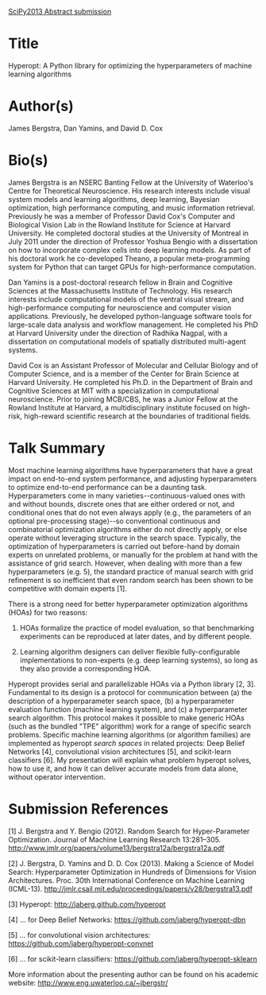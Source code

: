 [SciPy2013 Abstract submission](http://conference.scipy.org/scipy2013/speaking_submission.php)

# Title
Hyperopt: A Python library for optimizing the hyperparameters of machine learning algorithms

# Author(s)
James Bergstra, Dan Yamins, and David D. Cox

# Bio(s)

James Bergstra is an NSERC Banting Fellow at the University of Waterloo's Centre for Theoretical Neuroscience.
His research interests include visual system models and learning algorithms, deep learning, Bayesian optimization, high performance computing, and music information retrieval.
Previously he was a member of Professor David Cox's Computer and Biological Vision Lab in the Rowland Institute for Science at Harvard University.
He completed doctoral studies at the University of Montreal in July 2011 under the direction of Professor Yoshua Bengio with a dissertation on how to incorporate complex cells into deep learning models.
As part of his doctoral work he co-developed Theano, a popular meta-programming system for Python that can target GPUs for high-performance computation.

Dan Yamins is a post-doctoral research fellow in Brain and Cognitive Sciences at the Massachusetts Institute of Technology.  His research interests include computational models of the ventral visual stream, and high-performance computing for neuroscience and computer vision applications.  Previously, he developed python-language software tools for large-scale data analysis and workflow management.  He completed his PhD at Harvard University under the direction of Radhika Nagpal, with a dissertation on computational models of spatially distributed multi-agent systems.

David Cox is an Assistant Professor of Molecular and Cellular Biology and of Computer Science, and is a member of the Center for Brain Science at Harvard University. He completed his Ph.D. in the Department of Brain and Cognitive Sciences at MIT with a specialization in computational neuroscience. Prior to joining MCB/CBS, he was a Junior Fellow at the Rowland Institute at Harvard, a multidisciplinary institute focused on high-risk, high-reward scientific research at the boundaries of traditional fields.

# Talk Summary

Most machine learning algorithms have hyperparameters that have a great impact on end-to-end system performance, and adjusting hyperparameters to optimize end-to-end performance can be a daunting task.
Hyperparameters come in many varieties--continuous-valued ones with and without bounds, discrete ones that are either ordered or not, and conditional ones that do not even always apply
(e.g., the parameters of an optional pre-processing stage)--so
conventional continuous and combinatorial optimization algorithms either do not directly apply, or else operate without leveraging structure in the search space.
Typically, the optimization of hyperparameters is carried out before-hand by  domain experts on unrelated problems, or manually for the problem at hand with the assistance of grid search.
However, when dealing with more than a few hyperparameters (e.g. 5), the standard practice of manual search with grid refinement is so inefficient that even random search has been shown to be competitive with domain experts [1].

There is a strong need for better hyperparameter optimization algorithms (HOAs) for two reasons:

1. HOAs formalize the practice of model evaluation, so that benchmarking experiments can be reproduced at later dates, and by different people.

2. Learning algorithm designers can deliver flexible fully-configurable implementations to non-experts (e.g. deep learning systems), so long as they also provide a corresponding HOA.

Hyperopt provides serial and parallelizable HOAs via a Python library [2, 3].
Fundamental to its design is a protocol for communication between
(a) the description of a hyperparameter search space,
(b) a hyperparameter evaluation function (machine learning system), and
(c) a hyperparameter search algorithm.
This protocol makes it possible to make generic HOAs (such as the bundled "TPE" algorithm) work for a range of specific search problems.
Specific machine learning algorithms (or algorithm families) are implemented as hyperopt _search spaces_ in related projects:
Deep Belief Networks [4],
convolutional vision architectures [5],
and scikit-learn classifiers [6].
My presentation will explain what problem hyperopt solves, how to use it, and how it can deliver accurate models from data alone, without operator intervention.


# Submission References

[1] J. Bergstra and Y. Bengio (2012).  Random Search for Hyper-Parameter Optimization.  Journal of Machine Learning Research 13:281–305.
http://www.jmlr.org/papers/volume13/bergstra12a/bergstra12a.pdf

[2] J. Bergstra, D. Yamins and D. D. Cox (2013).  Making a Science of Model Search: Hyperparameter Optimization in Hundreds of Dimensions for Vision Architectures.  Proc. 30th International Conference on Machine Learning (ICML-13).
http://jmlr.csail.mit.edu/proceedings/papers/v28/bergstra13.pdf

[3] Hyperopt: http://jaberg.github.com/hyperopt

[4] ... for Deep Belief Networks: https://github.com/jaberg/hyperopt-dbn

[5] ... for convolutional vision architectures: https://github.com/jaberg/hyperopt-convnet

[6] ... for scikit-learn classifiers: https://github.com/jaberg/hyperopt-sklearn

More information about the presenting author can be found on his academic website: http://www.eng.uwaterloo.ca/~jbergstr/